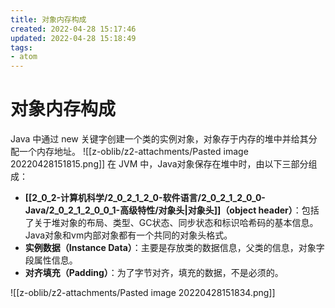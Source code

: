 ```yaml
---
title: 对象内存构成
created: 2022-04-28 15:17:46
updated: 2022-04-28 15:18:49
tags: 
- atom
---
```

# 对象内存构成

Java 中通过 new 关键字创建一个类的实例对象，对象存于内存的堆中并给其分配一个内存地址。
![[z-oblib/z2-attachments/Pasted image 20220428151815.png]]
在 JVM 中，Java对象保存在堆中时，由以下三部分组成：
-   **[[2_0_2-计算机科学/2_0_2_1_2_0-软件语言/2_0_2_1_2_0_0-Java/2_0_2_1_2_0_0_1-高级特性/对象头|对象头]]（object header）**：包括了关于堆对象的布局、类型、GC状态、同步状态和标识哈希码的基本信息。Java对象和vm内部对象都有一个共同的对象头格式。
-   **实例数据（Instance Data）**：主要是存放类的数据信息，父类的信息，对象字段属性信息。
-   **对齐填充（Padding）**：为了字节对齐，填充的数据，不是必须的。

![[z-oblib/z2-attachments/Pasted image 20220428151834.png]]
